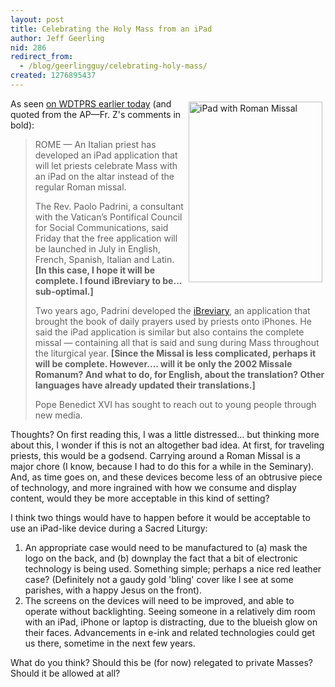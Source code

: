 ```yaml
---
layout: post
title: Celebrating the Holy Mass from an iPad
author: Jeff Geerling
nid: 286
redirect_from:
  - /blog/geerlingguy/celebrating-holy-mass/
created: 1276895437
---
```

<p><img alt="iPad with Roman Missal" src="http://www.opensourcecatholic.com/sites/opensourcecatholic.com/files/user-uploads/oscatholic/roman-missal-ipad.png" style="margin-left: 5px; margin-right: 5px; margin-top: 5px; margin-bottom: 5px; float: right; width: 214px; height: 289px; " title="" />As seen <a href="http://wdtprs.com/blog/2010/06/ipad-replacing-altar-missal-wdtprs-poll/">on WDTPRS earlier today</a> (and quoted from the AP&mdash;Fr. Z&#39;s comments in bold):</p>
<blockquote>
<p>ROME &mdash; An Italian priest has developed an iPad application that will let priests celebrate Mass with an iPad on the altar instead of the regular Roman missal.</p>
<p>The Rev. Paolo Padrini, a consultant with the Vatican&rsquo;s Pontifical Council for Social Communications, said Friday that the free application will be launched in July in English, French, Spanish, Italian and Latin. <strong>[In this case, I hope it will be complete. I found iBreviary to be&hellip; sub-optimal.]</strong></p>
<p>Two years ago, Padrini developed the <a href="http://ibreviary.com/">iBreviary</a>, an application that brought the book of daily prayers used by priests onto iPhones. He said the iPad application is similar but also contains the complete missal &mdash; containing all that is said and sung during Mass throughout the liturgical year. <strong>[Since the Missal is less complicated, perhaps it will be complete. However&hellip;. will it be only the 2002 Missale Romanum? And what to do, for English, about the translation? Other languages have already updated their translations.]</strong></p>
<p>Pope Benedict XVI has sought to reach out to young people through new media.</p>
</blockquote>
<p>Thoughts? On first reading this, I was a little distressed... but thinking more about this, I wonder if this is not an altogether bad idea. At first, for traveling priests, this would be a godsend. Carrying around a Roman Missal is a major chore (I know, because I had to do this for a while in the Seminary). And, as time goes on, and these devices become less of an obtrusive piece of technology, and more ingrained with how we consume and display content, would they be more acceptable in this kind of setting?</p>
<p>I think two things would have to happen before it would be acceptable to use an iPad-like device during a Sacred Liturgy:</p>
<ol>
<li>An appropriate case would need to be manufactured to (a) mask the logo on the back, and (b) downplay the fact that a bit of electronic technology is being used. Something simple; perhaps a nice red leather case? (Definitely not a gaudy gold &#39;bling&#39; cover like I see at some parishes, with a happy Jesus on the front).</li>
<li>The screens on the devices will need to be improved, and able to operate without backlighting. Seeing someone in a relatively dim room with an iPad, iPhone or laptop is distracting, due to the blueish glow on their faces. Advancements in e-ink and related technologies could get us there, sometime in the next few years.</li>
</ol>
<p>What do you think? Should this be (for now) relegated to private Masses? Should it be allowed at all?</p>
